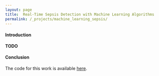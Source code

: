 ```yaml
---
layout: page
title:  Real-Time Sepsis Detection with Machine Learning Algorithms
permalink: /_projects/machine_learning_sepsis/
---
```

#### Introduction

**TODO**



#### Conclusion


The code for this work is available [here]().